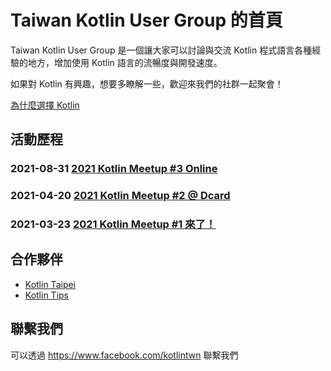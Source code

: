 # Taiwan Kotlin User Group 的首頁

Taiwan Kotlin User Group 是一個讓大家可以討論與交流 Kotlin 程式語言各種經驗的地方，增加使用 Kotlin 語言的流暢度與開發速度。

如果對 Kotlin 有興趣，想要多瞭解一些，歡迎來我們的社群一起聚會！


[為什麼選擇 Kotlin](why-kotlin)

## 活動歷程

### 2021-08-31 [2021 Kotlin Meetup #3 Online](https://www.facebook.com/events/1264189300692421/)

### 2021-04-20 [2021 Kotlin Meetup #2 @ Dcard](https://www.facebook.com/events/793159571303586/)

### 2021-03-23 [2021 Kotlin Meetup #1 來了！](https://www.facebook.com/events/480898682916368/)

## 合作夥伴

* [Kotlin Taipei](https://www.facebook.com/groups/117755722221972)
* [Kotlin Tips](https://kotlin.tips/)

## 聯繫我們

可以透過 <https://www.facebook.com/kotlintwn> 聯繫我們


